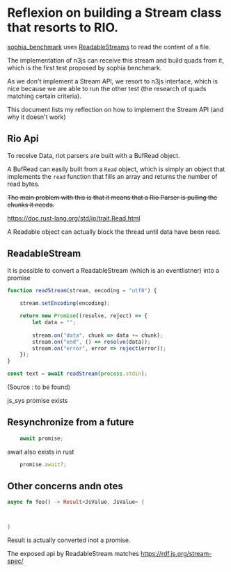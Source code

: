 # Reflexion on building a Stream class that resorts to RIO.

[sophia_benchmark](https://github.com/pchampin/sophia_benchmark) uses 
[ReadableStreams](https://nodejs.org/api/stream.html#stream_readable_streams) to
read the content of a file.

The implementation of n3js can receive this stream and build quads from it,
which is the first test proposed by sophia benchmark.

As we don't implement a Stream API, we resort to n3js interface, which is nice
because we are able to run the other test (the research of quads matching
certain criteria).

This document lists my reflection on how to implement the Stream API (and why
it doesn't work)


## Rio Api

To receive Data, riot parsers are built with a BufRead object.

A BufRead can easily built from a `Read` object, which is simply an object that
implements the `read` function that fills an array and returns the number of
read bytes.

~~The main problem with this is that it means that a Rio Parser is pulling the
chunks it needs.~~

https://doc.rust-lang.org/std/io/trait.Read.html

A Readable object can actually block the thread until data have been read.


## ReadableStream

It is possible to convert a ReadableStream (which is an eventlistner) into
a promise

```js
function readStream(stream, encoding = "utf8") {
    
    stream.setEncoding(encoding);

    return new Promise((resolve, reject) => {
        let data = "";
        
        stream.on("data", chunk => data += chunk);
        stream.on("end", () => resolve(data));
        stream.on("error", error => reject(error));
    });
}

const text = await readStream(process.stdin);
```
(Source : to be found)


js_sys promise exists

## Resynchronize from a future


```javascript
    await promise;
```

await also exists in rust

```js
    promise.await?;

```

## Other concerns andn otes

```rust
async fn foo() -> Result<JsValue, JsValue> {



}
```
Result is actually converted inot a promise.

The exposed api by ReadableStream matches https://rdf.js.org/stream-spec/















